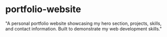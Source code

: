 # portfolio-website
"A personal portfolio website showcasing my hero section, projects, skills, and contact information. Built to demonstrate my web development skills."
